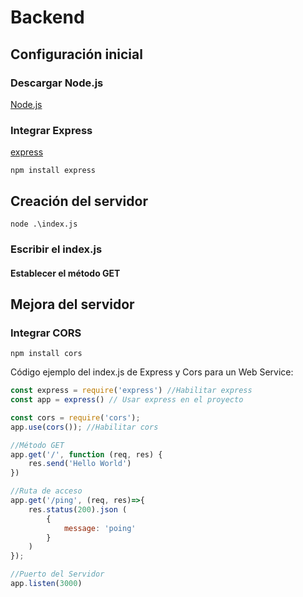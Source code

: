 # Backend

## Configuración inicial
### Descargar Node.js
[Node.js](https://nodejs.org/)

### Integrar Express
[express](https://www.npmjs.com/package/express)

~~~
npm install express
~~~

## Creación del servidor
~~~
node .\index.js
~~~
### Escribir el index.js
#### Establecer el método GET

## Mejora del servidor
### Integrar CORS
~~~
npm install cors
~~~

Código ejemplo del index.js de Express y Cors para un Web Service:

```javascript
const express = require('express') //Habilitar express
const app = express() // Usar express en el proyecto

const cors = require('cors');
app.use(cors()); //Habilitar cors

//Método GET
app.get('/', function (req, res) {
    res.send('Hello World')
}) 

//Ruta de acceso
app.get('/ping', (req, res)=>{
    res.status(200).json (
        {
            message: 'poing'
        }
    )
});

//Puerto del Servidor
app.listen(3000)
